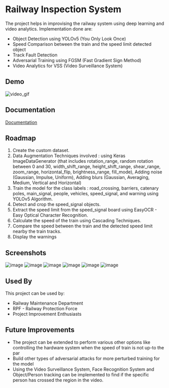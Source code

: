 
# Railway Inspection System

The project helps in improvising the railway system using deep learning and video analytics. 
Implementation done are: 
- Object Detection using YOLOv5 (You Only Look Once)
- Speed Comparison between the train and the speed limit detected object 
- Track Fault Detection
- Adversarial Training using FGSM (Fast Gradient Sign Method)
- Video Analytics for VSS (Video Surveillance System)



## Demo

![video_gif](https://user-images.githubusercontent.com/59758501/219857516-b5688706-5934-4950-8174-b67aee88a59a.gif)

## Documentation

[Documentation](https://docs.google.com/document/d/1gAiBFeojFVgkTZRK-76d5EVEV-5gINCB/edit?usp=sharing&ouid=102649797053030661895&rtpof=true&sd=true)


## Roadmap

1. Create the custom dataset.
2. Data Augmentation Techniques involved : using Keras ImageDataGenerator (that includes rotation_range, random rotation between 0 and 30, width_shift_range, height_shift_range, shear_range, zoom_range, horizontal_flip, brightness_range, fill_mode), Adding noise (Gaussian, Impulse, Uniform), Adding blurs (Gaussian, Averaging, Medium, Vertical and Horizontal)
3. Train the model for the class labels : road_crossing, barriers, catenary poles, main_signal, people, vehicles, speed_signal, and warning using YOLOv5 Algorithm.
4. Detect and crop the speed_signal objects.
5. Extract the speed limit from the speed_signal board using EasyOCR - Easy Optical Character Recognition.
6. Calculate the speed of the train using Cascading Techniques.
7. Compare the speed between the train and the detected speed limit nearby the train tracks.
8. Display the warnings




## Screenshots


![image](https://user-images.githubusercontent.com/59758501/219857664-307dc698-bf21-4912-a748-4c9bb885f70d.png)
![image](https://user-images.githubusercontent.com/59758501/219857843-c4a2e2c9-0c68-408a-ae4d-15c10d6f5e45.png)
![image](https://user-images.githubusercontent.com/59758501/219857684-5b10ca7f-cccd-48c6-baa1-e9a0c927d074.png)
![image](https://user-images.githubusercontent.com/59758501/219857708-ac7fb5c9-3ebb-44bb-b108-e988c5449ead.png)
![image](https://user-images.githubusercontent.com/59758501/219857698-3f6c8956-c6bb-418a-aaa1-67fbcc9b1b59.png)
![image](https://user-images.githubusercontent.com/59758501/219857605-be4f075f-193e-482c-85e8-430fe5b660fd.png)



## Used By

This project can be used by:

- Railway Maintenance Department
- RPF - Railway Protection Force
- Project Improvement Enthusiasts


## Future Improvements

- The project can be extended to perform various other options like controlling the hardware system when the speed of train is not up-to the par
- Build other types of adversarial attacks for more perturbed training for the model
- Using the Video Surveillance System, Face Recognition System and Object/Person tracking can be implemented to find if the specific person has crossed the region in the video.
